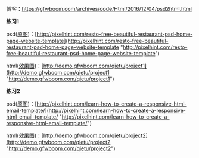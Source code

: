 博客：https://gfwboom.com/archives/code/Html/2016/12/04/psd2html.html

**练习1**

psd([原图](https://gfwboom.b0.upaiyun.com/usr/uploads/2016/12/1314130463.jpg "原图"))：[http://pixelhint.com/resto-free-beautiful-restaurant-psd-home-page-website-template](http://pixelhint.com/resto-free-beautiful-restaurant-psd-home-page-website-template "http://pixelhint.com/resto-free-beautiful-restaurant-psd-home-page-website-template")

html([效果图](https://gfwboom.b0.upaiyun.com/usr/uploads/2016/12/1658981629.png "效果图"))：[http://demo.gfwboom.com/qietu/project1](http://demo.gfwboom.com/qietu/project1 "http://demo.gfwboom.com/qietu/project1")

**练习2**

psd([原图](https://gfwboom.b0.upaiyun.com/usr/uploads/2016/12/2447791031.jpg "原图"))：[http://pixelhint.com/learn-how-to-create-a-responsive-html-email-template/](http://pixelhint.com/learn-how-to-create-a-responsive-html-email-template/ "http://pixelhint.com/learn-how-to-create-a-responsive-html-email-template/")

html([效果图](https://gfwboom.b0.upaiyun.com/usr/uploads/2016/12/1612341862.png "效果图"))：[http://demo.gfwboom.com/qietu/project2](http://demo.gfwboom.com/qietu/project2 "http://demo.gfwboom.com/qietu/project2")
